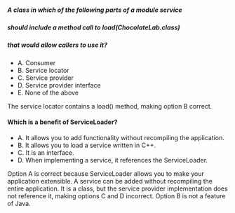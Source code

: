 ##### A class in which of the following parts of a module service
##### should include a method call to load(ChocolateLab.class)
##### that would allow callers to use it?
* A. Consumer
* B. Service locator
* C. Service provider
* D. Service provider interface
* E. None of the above

The service locator contains a load() method, making option B correct.

#### Which is a benefit of ServiceLoader?
*  A. It allows you to add functionality without recompiling the application.
*  B. It allows you to load a service written in C++.
*  C. It is an interface.
*  D. When implementing a service, it references the ServiceLoader.

Option A is correct because ServiceLoader allows you to make your application extensible.
A service can be added without recompiling the entire application.
It is a class, but the service provider implementation does not reference it,
making options C and D incorrect. Option B is not a feature of Java.